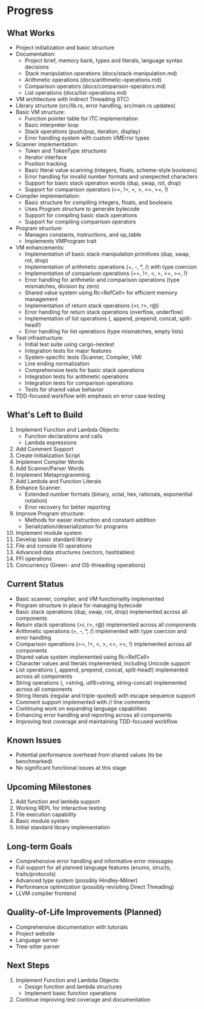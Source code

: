 # Progress

## What Works
- Project initialization and basic structure
- Documentation:
  - Project brief, memory bank, types and literals, language syntax decisions
  - Stack manipulation operations (docs/stack-manipulation.md)
  - Arithmetic operations (docs/arithmetic-operations.md)
  - Comparison operators (docs/comparison-operators.md)
  - List operations (docs/list-operations.md)
- VM architecture with Indirect Threading (ITC)
- Library structure (src/lib.rs, error handling, src/main.rs updates)
- Basic VM structure:
  - Function pointer table for ITC implementation
  - Basic interpreter loop
  - Stack operations (push/pop, iteration, display)
  - Error handling system with custom VMError types
- Scanner implementation:
  - Token and TokenType structures
  - Iterator interface
  - Position tracking
  - Basic literal value scanning (integers, floats, scheme-style booleans)
  - Error handling for invalid number formats and unexpected characters
  - Support for basic stack operation words (dup, swap, rot, drop)
  - Support for comparison operators (==, !=, <, >, <=, >=, !)
- Compiler implementation:
  - Basic structure for compiling integers, floats, and booleans
  - Uses Program structure to generate bytecode
  - Support for compiling basic stack operations
  - Support for compiling comparison operators
- Program structure:
  - Manages constants, instructions, and op_table
  - Implements VMProgram trait
- VM enhancements:
  - Implementation of basic stack manipulation primitives (dup, swap, rot, drop)
  - Implementation of arithmetic operations (+, -, *, /) with type coercion
  - Implementation of comparison operations (==, !=, <, >, <=, >=, !)
  - Error handling for arithmetic and comparison operations (type mismatches, division by zero)
  - Shared value system using Rc<RefCell<Value>> for efficient memory management
  - Implementation of return stack operations (>r, r>, r@)
  - Error handling for return stack operations (overflow, underflow)
  - Implementation of list operations (<list>, append, prepend, concat, split-head!)
  - Error handling for list operations (type mismatches, empty lists)
- Test infrastructure:
  - Initial test suite using cargo-nextest
  - Integration tests for major features
  - System-specific tests (Scanner, Compiler, VM)
  - Line ending normalization
  - Comprehensive tests for basic stack operations
  - Integration tests for arithmetic operations
  - Integration tests for comparison operations
  - Tests for shared value behavior
- TDD-focused workflow with emphasis on error case testing

## What's Left to Build
1. Implement Function and Lambda Objects:
   - Function declarations and calls
   - Lambda expressions
6. Add Comment Support
7. Create Initialization Script
8. Implement Compiler Words
9. Add Scanner/Parser Words
10. Implement Metaprogramming
11. Add Lambda and Function Literals
12. Enhance Scanner:
    - Extended number formats (binary, octal, hex, rationals, exponential notation)
    - Error recovery for better reporting
13. Improve Program structure:
    - Methods for easier instruction and constant addition
    - Serialization/deserialization for programs
14. Implement module system
15. Develop basic standard library
16. File and console IO operations
17. Advanced data structures (vectors, hashtables)
18. FFI operations
19. Concurrency (Green- and OS-threading operations)

## Current Status
- Basic scanner, compiler, and VM functionality implemented
- Program structure in place for managing bytecode
- Basic stack operations (dup, swap, rot, drop) implemented across all components
- Return stack operations (>r, r>, r@) implemented across all components
- Arithmetic operations (+, -, *, /) implemented with type coercion and error handling
- Comparison operations (==, !=, <, >, <=, >=, !) implemented across all components
- Shared value system implemented using Rc<RefCell<Value>>
- Character values and literals implemented, including Unicode support
- List operations (<list>, append, prepend, concat, split-head!) implemented across all components
- String operations (<string>, >string, utf8>string, string-concat) implemented across all components
- String literals (regular and triple-quoted) with escape sequence support
- Comment support implemented with // line comments
- Continuing work on expanding language capabilities
- Enhancing error handling and reporting across all components
- Improving test coverage and maintaining TDD-focused workflow

## Known Issues
- Potential performance overhead from shared values (to be benchmarked)
- No significant functional issues at this stage

## Upcoming Milestones
1. Add function and lambda support
2. Working REPL for interactive testing
3. File execution capability
4. Basic module system
5. Initial standard library implementation

## Long-term Goals
- Comprehensive error handling and informative error messages
- Full support for all planned language features (enums, structs, traits/protocols)
- Advanced type system (possibly Hindley-Milner)
- Performance optimization (possibly revisiting Direct Threading)
- LLVM compiler frontend

## Quality-of-Life Improvements (Planned)
- Comprehensive documentation with tutorials
- Project website
- Language server
- Tree-sitter parser

## Next Steps
1. Implement Function and Lambda Objects:
   - Design function and lambda structures
   - Implement basic function operations
2. Continue improving test coverage and documentation
